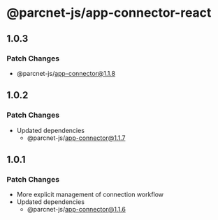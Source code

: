 # @parcnet-js/app-connector-react

## 1.0.3

### Patch Changes

- @parcnet-js/app-connector@1.1.8

## 1.0.2

### Patch Changes

- Updated dependencies
  - @parcnet-js/app-connector@1.1.7

## 1.0.1

### Patch Changes

- More explicit management of connection workflow
- Updated dependencies
  - @parcnet-js/app-connector@1.1.6
